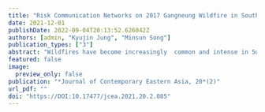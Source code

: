```yaml
---
title: "Risk Communication Networks on 2017 Gangneung Wildfire in South Korea"
date: 2021-12-01
publishDate: 2022-09-04T20:13:52.626042Z
authors: [admin, "Kyujin Jung", "Minsun Song"]
publication_types: ["3"]
abstract: "Wildfires have become increasingly  common and intense in South Korea because of climate change, but few have recognized the catastrophic level of the problem. Given the significant impact of wildfires, emergency management stakeholders must have effective risk communication structures for rapidly responding to such phenomena and overcoming geographical difficulties. Despite the country spending billions of dollars to build a big databased early warning system, risk communication flow during the 2017 Gangneung wildfire was ineffective, thereby causing substantial economic, social, and environmental losses. To examine the patterns of information exchange in South Korea’s risk communication networks and their structural characteristics during the wildfire, we conducted semantic and network analyses of real-time data collected from social media. The results showed that the inefficient flow of risk information prevented emergency responders from adequately assessing the emergency and protecting the population. This study provides new insights into effective risk communication responses to catastrophic events and methods of research on webometric approaches to emergency management."
featured: false
image:
  preview_only: false
publication: "*Journal of Contemporary Eastern Asia, 20*(2)"
url_pdf: ""
doi: "https://DOI:10.17477/jcea.2021.20.2.085"
---
```

